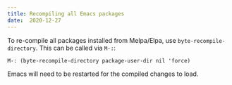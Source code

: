 ```yaml
---
title: Recompiling all Emacs packages
date:  2020-12-27
---
```


To re-compile all packages installed from Melpa/Elpa, use
`byte-recompile-directory`. This can be called via `M-:`:

`M-: (byte-recompile-directory package-user-dir nil 'force)`

Emacs will need to be restarted for the compiled changes to load.
